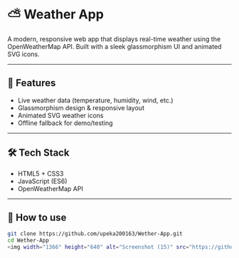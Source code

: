 # ⛅ Weather App
A modern, responsive web app that displays real-time weather using the OpenWeatherMap API. Built with a sleek glassmorphism UI and animated SVG icons.

---

## 🚀 Features
- Live weather data (temperature, humidity, wind, etc.)
- Glassmorphism design & responsive layout
- Animated SVG weather icons
- Offline fallback for demo/testing

---

## 🛠 Tech Stack
- HTML5 + CSS3
- JavaScript (ES6)
- OpenWeatherMap API

---

## 🧪 How to use
```bash
git clone https://github.com/upeka200163/Wether-App.git
cd Wether-App
<img width="1366" height="640" alt="Screenshot (15)" src="https://github.com/user-attachments/assets/09303904-cd98-498d-b4e0-58b13c7c4b4c" />

